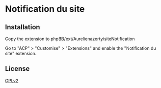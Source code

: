 # Notification du site

## Installation

Copy the extension to phpBB/ext/Aurelienazerty/siteNotification

Go to "ACP" > "Customise" > "Extensions" and enable the "Notification du site" extension.

## License

[GPLv2](license.txt)
